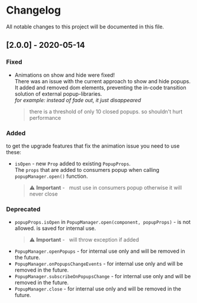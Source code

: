 # Changelog
All notable changes to this project will be documented in this file.

## [2.0.0] - 2020-05-14
### Fixed
- Animations on show and hide were fixed! <br>
  There was an issue with the current approach to show and hide popups.<br>
  It added and removed dom elements, preventing the in-code transition solution
  of external popup-libraries.<br>
  <i>for example: instead of fade out, it just disappeared</i>
  > there is a threshold of only 10 closed popups. so shouldn't hurt performance
### Added
to get the upgrade features that fix the animation issue you need to use these:
- `isOpen` - new `Prop` added to existing `PopupProps`. <br>
  The `props` that are added to consumers popup when calling `popupManager.open()` function.<br>

  >:warning:&nbsp;**Important** - &nbsp; must use in consumers popup otherwise it will never close

### Deprecated
- `popupProps.isOpen` in `PopupManager.open(component, popupProps)`  - is not allowed. is saved for internal use.
  >:warning:&nbsp;**Important** - &nbsp; will throw exception if added
- `PopupManager.openPopups`  - for internal use only and will be removed in the future.
- `PopupManager.onPopupsChangeEvents`  - for internal use  only and will be removed in the future.
- `PopupManager.subscribeOnPopupsChange`  - for internal use  only and will be removed in the future.
- `PopupManager.close`  - for internal use  only and will be removed in the future.



